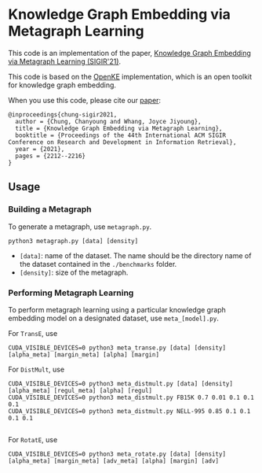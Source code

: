 # Knowledge Graph Embedding via Metagraph Learning

This code is an implementation of the paper, [Knowledge Graph Embedding via Metagraph Learning (SIGIR'21)](https://dl.acm.org/doi/abs/10.1145/3404835.3463072).

This code is based on the [OpenKE](http://openke.thunlp.org) implementation, which is an open toolkit for knowledge graph embedding.

When you use this code, please cite our [paper](https://dl.acm.org/doi/abs/10.1145/3404835.3463072):

```
@inproceedings{chung-sigir2021,
  author = {Chung, Chanyoung and Whang, Joyce Jiyoung},
  title = {Knowledge Graph Embedding via Metagraph Learning},
  booktitle = {Proceedings of the 44th International ACM SIGIR Conference on Research and Development in Information Retrieval},
  year = {2021},
  pages = {2212--2216}
}
```

## Usage

### Building a Metagraph

To generate a metagraph, use `metagraph.py`.

```
python3 metagraph.py [data] [density]

```
- `[data]`: name of the dataset. The name should be the directory name of the dataset contained in the `./benchmarks` folder.
- `[density]`: size of the metagraph.

### Performing Metagraph Learning

To perform metagraph learning using a particular knowledge graph embedding model on a designated dataset, use `meta_[model].py`.

For `TransE`, use

```
CUDA_VISIBLE_DEVICES=0 python3 meta_transe.py [data] [density] [alpha_meta] [margin_meta] [alpha] [margin]
```

For `DistMult`, use

```
CUDA_VISIBLE_DEVICES=0 python3 meta_distmult.py [data] [density] [alpha_meta] [regul_meta] [alpha] [regul]
CUDA_VISIBLE_DEVICES=0 python3 meta_distmult.py FB15K 0.7 0.01 0.1 0.1 0.1
CUDA_VISIBLE_DEVICES=0 python3 meta_distmult.py NELL-995 0.85 0.1 0.1 0.1 0.1


```

For `RotatE`, use

```
CUDA_VISIBLE_DEVICES=0 python3 meta_rotate.py [data] [density] [alpha_meta] [margin_meta] [adv_meta] [alpha] [margin] [adv]
```
